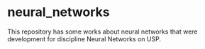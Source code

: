 # neural_networks
This repository has some works about neural networks that were development for discipline Neural Networks on USP.
